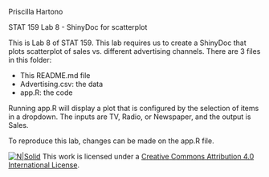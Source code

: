 Priscilla Hartono

STAT 159 Lab 8 - ShinyDoc for scatterplot

This is Lab 8 of STAT 159. This lab requires us to create a ShinyDoc that plots scatterplot of sales vs. different advertising channels.
There are 3 files in this folder:
* This README.md file
* Advertising.csv: the data
* app.R: the code

Running app.R will display a plot that is configured by the selection of items in a dropdown. The inputs are TV, Radio, or Newspaper, and the output is Sales.

To reproduce this lab, changes can be made on the app.R file. 

[![N|Solid](https://i.creativecommons.org/l/by/4.0/88x31.png)](http://creativecommons.org/licenses/by/4.0/)
This work is licensed under a [Creative Commons Attribution 4.0 International License](http://creativecommons.org/licenses/by/4.0/).

